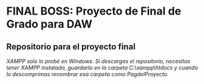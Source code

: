# FINAL BOSS: Proyecto de Final de Grado para DAW
## Repositorio para el proyecto final
*XAMPP solo lo probé en Windows.* 
*Si descargas el repositorio, necesitas tener XAMPP instalado, guardarlo en la carpeta C:\xampp\htdocs y cuando lo descomprimas renombrar esa carpeta como PagdelProyecto.*
